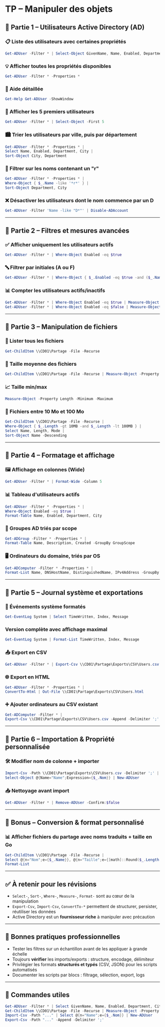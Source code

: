 # TP – Manipuler des objets
## 🧱 Partie 1 – Utilisateurs Active Directory (AD)

### 📋 Liste des utilisateurs avec certaines propriétés

```powershell
Get-ADUser -Filter * | Select-Object GivenName, Name, Enabled, Department, City
```

### 💡 Afficher toutes les propriétés disponibles

```powershell
Get-ADUser -Filter * -Properties *
```

### 📘 Aide détaillée

```powershell
Get-Help Get-ADUser -ShowWindow
```

### 🔢 Afficher les 5 premiers utilisateurs

```powershell
Get-ADUser -Filter * | Select-Object -First 5
```

### 🏙️ Trier les utilisateurs par ville, puis par département

```powershell
Get-ADUser -Filter * -Properties * |
Select Name, Enabled, Department, City |
Sort-Object City, Department
```

### 🔎 Filtrer sur les noms contenant un "r"

```powershell
Get-ADUser -Filter * -Properties * |
Where-Object { $_.Name -like '*r*' } |
Sort-Object Department, City
```

### ❌ Désactiver les utilisateurs dont le nom commence par un D

```powershell
Get-ADUser -Filter 'Name -like "D*"' | Disable-ADAccount
```

---

## 🧱 Partie 2 – Filtres et mesures avancées

### ✅ Afficher uniquement les utilisateurs actifs

```powershell
Get-ADUser -Filter * | Where-Object Enabled -eq $true
```

### 🔤 Filtrer par initiales (A ou F)

```powershell
Get-ADUser -Filter * | Where-Object { $_.Enabled -eq $true -and ($_.Name -match '^[AF]') }
```

### 📊 Compter les utilisateurs actifs/inactifs

```powershell
Get-ADUser -Filter * | Where-Object Enabled -eq $true | Measure-Object
Get-ADUser -Filter * | Where-Object Enabled -eq $false | Measure-Object
```

---

## 🧱 Partie 3 – Manipulation de fichiers

### 📂 Lister tous les fichiers

```powershell
Get-ChildItem \\CD01\Partage -File -Recurse
```

### 📏 Taille moyenne des fichiers

```powershell
Get-ChildItem \\CD01\Partage -File -Recurse | Measure-Object -Property Length -Average
```

### 📈 Taille min/max

```powershell
Measure-Object -Property Length -Minimum -Maximum
```

### 🔎 Fichiers entre 10 Mo et 100 Mo

```powershell
Get-ChildItem \\CD01\Partage -File -Recurse |
Where-Object { $_.Length -gt 10MB -and $_.Length -lt 100MB } |
Select Name, Length, Mode |
Sort-Object Name -Descending
```

---

## 🧱 Partie 4 – Formatage et affichage

### 🖼️ Affichage en colonnes (Wide)

```powershell
Get-ADUser -Filter * | Format-Wide -Column 5
```

### 📊 Tableau d'utilisateurs actifs

```powershell
Get-ADUser -Filter * -Properties * |
Where-Object Enabled -eq $true |
Format-Table Name, Enabled, Department, City
```

### 👥 Groupes AD triés par scope

```powershell
Get-ADGroup -Filter * -Properties * |
Format-Table Name, Description, Created -GroupBy GroupScope
```

### 🖥️ Ordinateurs du domaine, triés par OS

```powershell
Get-ADComputer -Filter * -Properties * |
Format-List Name, DNSHostName, DistinguishedName, IPv4Address -GroupBy OperatingSystem
```

---

## 🧱 Partie 5 – Journal système et exportations

### 📆 Événements système formatés

```powershell
Get-EventLog System | Select TimeWritten, Index, Message
```

### Version complète avec affichage maximal

```powershell
Get-EventLog System | Format-List TimeWritten, Index, Message
```

### 📤 Export en CSV

```powershell
Get-ADUser -Filter * | Export-Csv \\CD01\Partage\Exports\CSV\Users.csv -Delimiter '.'
```

### 🌐 Export en HTML

```powershell
Get-ADUser -Filter * -Properties * |
ConvertTo-Html | Out-File \\CD01\Partage\Exports\CSV\Users.html
```

### ➕ Ajouter ordinateurs au CSV existant

```powershell
Get-ADComputer -Filter * |
Export-Csv \\CD01\Partage\Exports\CSV\Users.csv -Append -Delimiter ';'
```

---

## 🧱 Partie 6 – Importation & Propriété personnalisée

### 🛠️ Modifier nom de colonne + importer

```powershell
Import-Csv -Path \\CD01\Partage\Exports\CSV\Users.csv -Delimiter ';' |
Select-Object @{Name="Name";Expression={$_.Nom}} | New-ADUser
```

### 📥 Nettoyage avant import

```powershell
Get-ADUser -Filter * | Remove-ADUser -Confirm:$false
```

---

## 🧪 Bonus – Conversion & format personnalisé

### 📊 Afficher fichiers du partage avec noms traduits + taille en Go

```powershell
Get-ChildItem \\CD01\Partage -File -Recurse |
Select @{n="Nom";e={$_.Name}}, @{n="Taille";e={[math]::Round($_.Length / 1GB, 2)}} |
Format-List
```

---

## ✅ À retenir pour les révisions

- `Select-`, `Sort-`, `Where-`, `Measure-`, `Format-` sont au cœur de la manipulation
- `Export-Csv`, `Import-Csv`, `ConvertTo-*` permettent de structurer, persister, réutiliser les données
- Active Directory est un **fournisseur riche** à manipuler avec précaution

---

## 📌 Bonnes pratiques professionnelles

- Tester les filtres sur un échantillon avant de les appliquer à grande échelle
- Toujours **vérifier** les imports/exports : structure, encodage, délimiteur
- Privilégier les formats **structurés et typés** (CSV, JSON) pour les scripts automatisés
- Documenter les scripts par blocs : filtrage, sélection, export, logs

---

## 🔗 Commandes utiles

```powershell
Get-ADUser -Filter * | Select GivenName, Name, Enabled, Department, City
Get-ChildItem \\CD01\Partage -File -Recurse | Measure-Object -Property Length -Average
Import-Csv -Path "..." | Select @{n="Name";e={$_.Nom}} | New-ADUser
Export-Csv -Path "..." -Append -Delimiter ';'
```

